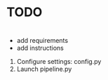 # TODO
#
* add requirements
* add instructions

1. Configure settings: config.py
2. Launch pipeline.py

